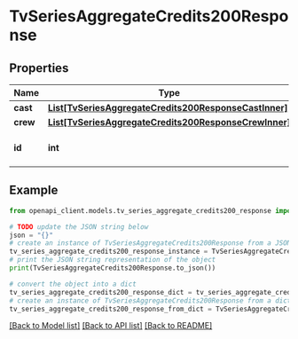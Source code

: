 # TvSeriesAggregateCredits200Response


## Properties

Name | Type | Description | Notes
------------ | ------------- | ------------- | -------------
**cast** | [**List[TvSeriesAggregateCredits200ResponseCastInner]**](TvSeriesAggregateCredits200ResponseCastInner.md) |  | [optional] 
**crew** | [**List[TvSeriesAggregateCredits200ResponseCrewInner]**](TvSeriesAggregateCredits200ResponseCrewInner.md) |  | [optional] 
**id** | **int** |  | [optional] [default to 0]

## Example

```python
from openapi_client.models.tv_series_aggregate_credits200_response import TvSeriesAggregateCredits200Response

# TODO update the JSON string below
json = "{}"
# create an instance of TvSeriesAggregateCredits200Response from a JSON string
tv_series_aggregate_credits200_response_instance = TvSeriesAggregateCredits200Response.from_json(json)
# print the JSON string representation of the object
print(TvSeriesAggregateCredits200Response.to_json())

# convert the object into a dict
tv_series_aggregate_credits200_response_dict = tv_series_aggregate_credits200_response_instance.to_dict()
# create an instance of TvSeriesAggregateCredits200Response from a dict
tv_series_aggregate_credits200_response_from_dict = TvSeriesAggregateCredits200Response.from_dict(tv_series_aggregate_credits200_response_dict)
```
[[Back to Model list]](../README.md#documentation-for-models) [[Back to API list]](../README.md#documentation-for-api-endpoints) [[Back to README]](../README.md)


